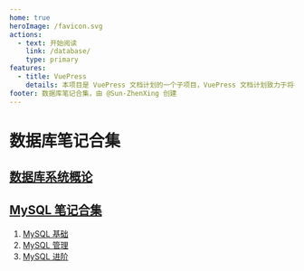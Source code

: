 ```yaml
---
home: true
heroImage: /favicon.svg
actions:
  - text: 开始阅读
    link: /database/
    type: primary
features:
  - title: VuePress
    details: 本项目是 VuePress 文档计划的一个子项目，VuePress 文档计划致力于将各种自由知识提炼为更加现代化的文档。
footer: 数据库笔记合集，由 @Sun-ZhenXing 创建
---
```


# 数据库笔记合集

## [数据库系统概论](./database/)

## [MySQL 笔记合集](./mysql/)

1. [MySQL 基础](./mysql/basic/)
2. [MySQL 管理](./mysql/manage/)
3. [MySQL 进阶](./mysql/advanced/)

